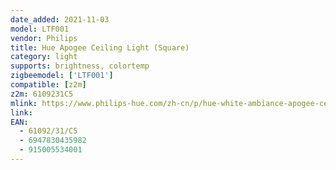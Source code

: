 ```yaml
---
date_added: 2021-11-03
model: LTF001
vendor: Philips
title: Hue Apogee Ceiling Light (Square)
category: light
supports: brightness, colortemp
zigbeemodel: ['LTF001']
compatible: [z2m]
z2m: 6109231C5
mlink: https://www.philips-hue.com/zh-cn/p/hue-white-ambiance-apogee-celing-light/6109231C5
link: 
EAN: 
  - 61092/31/C5
  - 6947830435982
  - 915005534001
---
```

